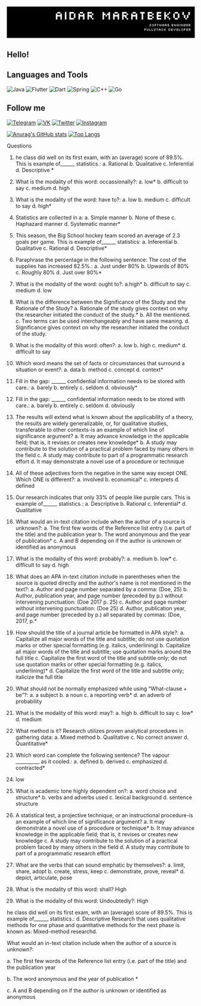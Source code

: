 ![Header](https://github.com/maratbekovaidar/maratbekovaidar/blob/main/assets/images/header.png)

## Hello! 
## Languages and Tools
![Java](https://img.shields.io/badge/Java-090909?style=for-the-badge&logo=java&logoColor=yellow)
![Flutter](https://img.shields.io/badge/Flutter-090909?style=for-the-badge&logo=flutter&logoColor=blue)
![Dart](https://img.shields.io/badge/Dart-090909?style=for-the-badge&logo=Dart&logoColor=purple)
![Spring](https://img.shields.io/badge/Spring-090909?style=for-the-badge&logo=Spring&logoColor=green)
![C++](https://img.shields.io/badge/C++-090909?style=for-the-badge&logo=Cplusplus&logoColor=green)
![Go](https://img.shields.io/badge/Go-090909?style=for-the-badge&logo=Go&logoColor=blue)
## Follow me 
[![Telegram](https://img.shields.io/badge/Telegram-090909?style=for-the-badge&logo=Telegram&logoColor=red)](https://t.me/maratbekovaidar)
[![VK](https://img.shields.io/badge/Vkontakte-090909?style=for-the-badge&logo=VK&logoColor=blue)](https://vk.com/maratbekovaidar)
[![Twitter](https://img.shields.io/badge/Twitter-090909?style=for-the-badge&logo=Twitter&logoColor=blue)](https://twitter.com/maratbekovaidar)
[![Instagram](https://img.shields.io/badge/Instagram-090909?style=for-the-badge&logo=Instagram&logoColor=ogrange)](https://www.instagram.com/maratbekovaidar/)

[![Anurag's GitHub stats](https://github-readme-stats.vercel.app/api?username=maratbekovaidar&show_icons=true&theme=dark)](https://github.com/anuraghazra/github-readme-stats)
[![Top Langs](https://github-readme-stats.vercel.app/api/top-langs/?username=maratbekovaidar&layout=compact&theme=tokyonight)](https://github.com/anuraghazra/github-readme-stats)



	 	 	 	
Questions
1) he class did well on its first exam, with an (average) score of 89.5%. This is example of______ statistics.:
a. Rational
b. Qualitative
c. Inferential
d. Descriptive *


2) What is the modality of this word: occassionally?:
a. low*
b. difficult to say
c. medium
d. high


3) What is the modality of the word: have to?:
a. low
b. medium
c. difficult to say
d. high*


4) Statistics are collected in a:
a. Simple manner
b. None of these
c. Haphazard manner
d. Systematic manner*


5) This season, the Big School hockey team scored an average of 2.3 goals per game. This is example of______ statistics:
a. Inferential
b. Qualitative
c. Rational
d. Descriptive*


6) Paraphrase the percentage in the following sentence: The cost of the supplies has increased 82.5%.:
a. Just under 80%
b. Upwards of 80%
c. Roughly 80%
d. Just over 80%*


7) What is the modality of the word: ought to?:
a.high*
b. difficult to say
c. medium
d. low


8) What is the difference between the Significance of the Study and the Rationale of the Study?
a. Rationale of the study gives context on why the researcher initiated the conduct of the study.*
b. All the mentioned.
c. Two terms can be used interchangeably and have same meaning.
d. Significance gives context on why the researcher initiated the conduct of the study.


9) What is the modality of this word: often?:
a. low
b. high
c. medium*
d. difficult to say


10) Which word means the set of facts or circumstances that surround a situation or event?:
a. data
b. method
c. concept
d. context*






11) Fill in the gap: ______ confidential information needs to be stored with care.:
a. barely
b. entirely
c. seldom
d. obviously*
12) Fill in the gap: ______ confidential information needs to be stored with care.:
a. barely
b. entirely
c. seldom
d. obviously


13) The results will extend what is known about the applicability of a theory, the results are widely generalizable, or, for qualitative studies, transferable to other contexts-is an example of which line of significance argument?
a. It may advance knowledge in the applicable field; that is, it revises or creates new knowledge*
b. A study may contribute to the solution of a practical problem faced by many others in the field
c. A study may contribute to part of a programmatic research effort
d. It may demonstrate a novel use of a procedure or technique


14) All of these adjectives form the negative in the same way except ONE. Which ONE is different?:
a. involved
b. economical*
c. interprets
d. defined


15) Our research indicates that only 33% of people like purple cars. This is example of______ statistics.:
a. Descriptive
b. Rational
c. Inferential*
d. Qualitative




16) What would an in-text citation include when the author of a source is unknown?:
a. The first few words of the Reference list entry (i.e. part of the title) and the publication year
b. The word anonymous and the year of publication*
c. A and B depending on if the author is unknown or identified as anonymous


17) What is the modality of this word: probably?:
a. medium
b. low*
c. difficult to say
d. high


18) What does an APA in-text citation include in parentheses when the source is quoted directly and the author's name is not mentioned in the text?:
a. Author and page number separated by a comma: (Doe, 25)
b. Author, publication year, and page number (preceded by p.) without intervening punctuation: (Doe 2017 p. 25)
c. Author and page number without intervening punctuation: (Doe 25)
d. Author, publication year, and page number (preceded by p.) all separated by commas: (Doe, 2017, p.*


19) How should the title of a journal article be formatted in APA style?:
a. Capitalize all major words of the title and subtitle; do not use quotation marks or other special formatting (e.g. italics, underlining)
b. Capitalize all major words of the title and subtitle; use quotation marks around the full title
c. Capitalize the first word of the title and subtitle only; do not use quotation marks or other special formatting (e.g. italics, underlining)*
d. Capitalize the first word of the title and subtitle only; italicize the full title


20) What should not be normally emphasized while using “What-clause + be”?:
a. a subject
b. a noun
c. a reporting verb*
d. an adverb of probability




21) What is the modality of this word: may?:
a. high
b. difficult to say
c. low*
d. medium
22) What method is it? Research utilizes proven analytical procedures in gathering data:
a. Mixed method
b. Qualitative
c. No correct answer
d. Quantitative*


23) Which word can complete the following sentence? The vapour __________ as it cooled.:
a. defined
b. derived
c. emphasized
d. contracted*


17) low


25) What is academic tone highly dependent on?:
a. word choice and structure*
b. verbs and adverbs used
c. lexical background
d. sentence structure


26) A statistical test, a projective technique, or an instructional procedure-is an example of which line of significance argument?
a. It may demonstrate a novel use of a procedure or technique*
b. It may advance knowledge in the applicable field; that is, it revises or creates new knowledge
c. A study may contribute to the solution of a practical problem faced by many others in the field
d. A study may contribute to part of a programmatic research effort


27) What are the verbs that can sound emphatic by themselves?:
a. limit, share, adopt
b. create, stress, keep
c. demonstrate, prove, reveal*
d. depict, articulate, pose


28) What is the modality of this word: shall?
High
29) What is the modality of this word: Undoubtedly?:
High


he class did well on its first exam, with an (average) score of 89.5%. This is example of______ statistics.:
d.  Descriptive
Research that uses qualitative methods for one phase and quantitative methods for the next phase is known as:
Mixed-method researchd.

What would an in-text citation include when the author of a source is unknown?: 
 
a. 
The first few words of the Reference list entry (i.e. part of the title) and the publication year 
 
b. 
The word anonymous and the year of publication *
 
c. 
A and B depending on if the author is unknown or identified as anonymous

